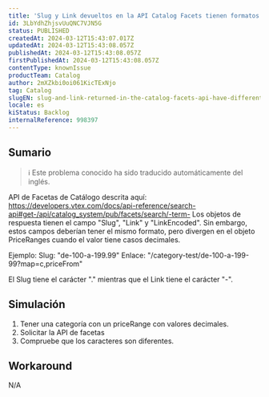 ```yaml
---
title: 'Slug y Link devueltos en la API Catalog Facets tienen formatos diferentes.'
id: 3LbYdhZhjsvUuQNC7VJN5G
status: PUBLISHED
createdAt: 2024-03-12T15:43:07.017Z
updatedAt: 2024-03-12T15:43:08.057Z
publishedAt: 2024-03-12T15:43:08.057Z
firstPublishedAt: 2024-03-12T15:43:08.057Z
contentType: knownIssue
productTeam: Catalog
author: 2mXZkbi0oi061KicTExNjo
tag: Catalog
slugEN: slug-and-link-returned-in-the-catalog-facets-api-have-different-formats
locale: es
kiStatus: Backlog
internalReference: 998397
---
```


## Sumario

>ℹ️ Este problema conocido ha sido traducido automáticamente del inglés.


API de Facetas de Catálogo descrita aquí: https://developers.vtex.com/docs/api-reference/search-api#get-/api/catalog_system/pub/facets/search/-term-
Los objetos de respuesta tienen el campo "Slug", "Link" y "LinkEncoded". Sin embargo, estos campos deberían tener el mismo formato, pero divergen en el objeto PriceRanges cuando el valor tiene casos decimales.

Ejemplo:
Slug: "de-100-a-199.99"
Enlace: "/category-test/de-100-a-199-99?map=c,priceFrom"

El Slug tiene el carácter "." mientras que el Link tiene el carácter "-".



##

## Simulación



1. Tener una categoría con un priceRange con valores decimales.
2. Solicitar la API de facetas
3. Compruebe que los caracteres son diferentes.


##

## Workaround


N/A





